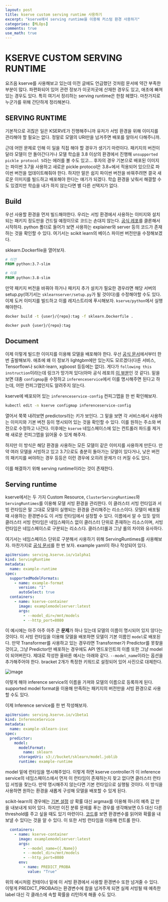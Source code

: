```yaml
---
layout: post
title: kserve custom serving runtime 사용하기
excerpt: "kserve에서 serving runtime을 이용해 커스텀 환경 사용하기"
categories: [MLOps]
comments: true
use_math: true
---
```


# KSERVE CUSTOM SERVING RUNTIME

요즈음 kserve를 사용해보고 있는데 이전 글에도 언급했던 것처럼 문서에 약간 부족한 부분이 많다. 파편화되어 있어 관련 정보가 이곳저곳에 산재한 경우도 있고, 애초에 빠져있는 경우도 있다. 특히 여기서 정리하는 serving runtime은 한참 헤맸다. 마찬가지로 누군가를 위해 간단하게 정리해본다.

## SERVING RUNTIME

기본적으로 귀찮은 일은 KSERVE가 진행해주니까 유저가 서빙 환경을 위해 이미지를 관리해야 할 필요는 없다. 정말로 모델의 URI만을 넘겨주면 배포를 알아서 다해주니까.

근데 어떤 문제로 인해 이 일을 직접 해야 할 경우가 생기기 마련이다. 패키지의 버전이 달라 모델이 안 돌아간다거나 모델 학습을 3.8 이상의 환경에서 진행해 `unsupported pickle protocol 5`라는 에러를 볼 수도 있고... 후자의 경우 기본으로 배포된 이미지는 파이썬 3.7을 사용하고 새로운 pickle protocol은 3.8+에서 적용되어 있으므로 파이썬 버전을 업데이트해줘야 한다. 하지만 말은 쉽지 파이썬 버전을 바꿔주려면 결국 새로운 이미지를 빌드하고 배포해야 한다는 얘기가 되겠다. 학습 환경을 낮춰서 해결할 수도 있겠지만 학습을 내가 하지 않는다면 별 다른 선택지가 없다.

## Build

우선 사용할 환경을 먼저 빌드해야한다. 우리는 서빙 환경에서 사용하는 이미지와 설치되는 패키지 정도만을 건드릴 예정이므로 코드는 손대지 않는다. [공식 레포](https://github.com/kserve/kserve)를 클론해서 시작하자. python 폴더로 들어가 보면 사용하는 explainer와 server 등의 코드가 존재하는 것을 확인할 수 있다. 여기서는 scikit learn의 베이스 파이썬 버전만을 수정해보겠다.

sklearn.Dockerfile을 열어보자.

```Dockerfile
# 이전
FROM python:3.7-slim 

# 이후
FROM python:3.8-slim
```

만약 패키지 버전을 바꿔야 하거나 패키지 추가 설치가 필요한 경우라면 해당 서버의 setup.py(여기서는 `sklearnserver/setup.py`가 될 것이다)를 수정해야할 수도 있다. 이제 도커 이미지를 빌드하고 이를 레지스트리에 푸시해보자. `kserve/python`에서 실행해야한다.

```bash
docker build -t {user}/{repo}:tag -f sklearn.Dockerfile .

docker push {user}/{repo}:tag
```

## Document

이제 이렇게 빌드한 이미지를 이용해 모델을 배포해야 한다. 우선 [공식 문서](https://kserve.github.io/website/0.8/modelserving/v1beta1/lightgbm/#run-lightgbm-inferenceservice-with-your-own-image)에서부터 한 번 출발해보자. 애초에 왜 이 정보가 lightgbm에만 있는지도 모르겠다(다른 서비스, Tensorflow나 scikit-learn, xgboost 등등에는 없다). 게다가 `following this instruction`이라는데 링크가 망가져 있다(아마 공식 레포의 [이 부분](https://github.com/kserve/kserve/tree/master/python/lgbserver#building-your-own-lightgbm-server-docker-image)인 것 같다). 밑을 보면 대충 `configmap`을 수정하고 `inferenceservice`에서 이를 명시해주면 된다고 하는데, 어떤 컨피그맵인지도 알려주지 않는다. 

kserve에 배포되어 있는 `inferenceservice-config` 컨피그맵을 한 번 확인해보자.

```bash
kubectl edit -n kserve configmap inferenceservice-config
```

열어서 쭉쭉 내려보면 predictors라는 키가 보인다. 그 밑을 보면 각 서비스에서 사용하는 이미지와 기본 버전 등이 명시되어 있는 것을 확인할 수 있다. 이를 원하는 주소와 버전으로 수정하고 나간다. 이후에는 `kserve` 네임스페이스에 있는 컨트롤러 파드를 제거해 새로운 컨피그맵을 읽어올 수 있게 해주자.

하지만 이 방식은 해당 환경을 사용하는 모든 모델이 같은 이미지를 사용하게 만든다. 만약 여러 모델을 서빙하고 있고 3.7으로도 충분히 돌아가는 모델이 있다거나, 낮은 버전의 패키지를 써야하는 경우 등등은 이런 경우에 오히려 문제가 더 커질 수도 있다.

이를 해결하기 위해 serving runtime이라는 것이 존재한다.

## Serving runtime

kserve에서는 두 가지 Custom Resource, `ClusterServingRuntimes`와 `ServingRuntimes`를 이용해 모델 서빙 환경을 관리한다. 이 클러스터 서빙 런타임과 서빙 런타임은 말 그대로 모델이 실행되는 환경을 관리해주는 리소스이다. 모델이 배포될 때 사용하는 환경변수도 이 서빙 런타임에서 설정할 수 있다. 이름에서 알 수 있듯 앞의 클러스터 서빙 런타임은 네임스페이스 없이 클러스터 단위로 존재하는 리소스이며, 서빙 런타임은 네임스페이스로 구분되는 리소스다. 클러스터롤과 그냥 롤의 차이와 유사하다. 

여기서는 네임스페이스 단위로 구분해서 사용하기 위해 ServingRuntimes를 사용해보자. 마찬가지로 [공식 문서](https://kserve.github.io/website/0.8/modelserving/servingruntimes/)를 한 번 보자. example yaml이 하나 작성되어 있다.

```yaml
apiVersion: serving.kserve.io/v1alpha1
kind: ServingRuntime
metadata:
  name: example-runtime
spec:
  supportedModelFormats:
    - name: example-format
      version: "1"
      autoSelect: true
  containers:
    - name: kserve-container
      image: examplemodelserver:latest
      args:
        - --model_dir=/mnt/models
        - --http_port=8080
```

이 예시에는 아주 아주 아주 큰 **문제**가 하나 있는데 모델의 이름이 명시되어 있지 않다는 것이다. 이 서빙 런타임을 이용해 모델을 배포하면 모델이 기본 이름인 `model`로 배포된다. 만약 Transformer를 사용하고 있는 경우라면 Transformer가 Predictor를 못찾을 것이고, 그냥 Predictor만 배포하는 경우에도 API 엔드포인트의 이름 또한 그냥 model이 되어버린다. 제대로 작성한 올바른 예시는 아래와 같다. `--model_name`이라는 옵션을 추가해주어야 한다. bracket 2개가 특정한 키워드로 설정되어 있어 사진으로 대체한다.

![image](https://user-images.githubusercontent.com/25279765/159698918-b68a9129-5e6e-426d-989b-46c23a3eb3f5.png)

이렇게 해야 inference service의 이름을 가져와 모델의 이름으로 등록하게 된다. supported model format을 이용해 만족하는 패키지의 버전만을 서빙 환경으로 사용할 수도 있다.

이제 Inference service를 한 번 작성해보자.

```yaml
apiVersion: serving.kserve.io/v1beta1
kind: InferenceService
metadata:
  name: example-sklearn-isvc
spec:
  predictor:
    model:
      modelFormat:
        name: sklearn
      storageUri: s3://bucket/sklearn/model.joblib
      runtime: example-runtime
```

model 밑에 런타임을 명시해주었다. 이렇게 하면 kserve controller가 이 inference service의 네임스페이스에서 먼저 이 런타임이 존재하는지 찾고 없다면 클러스터 런타임 서빙을 찾는다. 만약 명시해주지 않는다면 기본 런타임으로 실행될 것이다. 이 방식을 사용하면 원하는 환경을 새롭게 구성해 모델을 배포할 수 있게 된다.

scikit-learn의 경우에는 [기본 설정](https://github.com/kserve/kserve/blob/master/python/sklearnserver/sklearnserver/model.py#L47) 상 확률 대신 argmax를 이용해 하나의 예측 값 만을 내보내게 되어 있다. 하지만 이진 분류 문제를 푸는 경우를 생각해보면 0.5 대신 다른 threshold를 주고 싶을 때도 있기 마련이다. [코드](https://github.com/kserve/kserve/blob/master/python/sklearnserver/sklearnserver/model.py#L24)를 보면 환경변수를 읽어와 확률을 내보낼 수 있다는 것을 알 수 있다. 이 또한 서빙 런타임을 이용해 컨트롤 한다.

```yaml
  containers:
    - name: kserve-container
      image: examplemodelserver:latest
      args:
        - --model_name={{.Name}}
        - --model_dir=/mnt/models
        - --http_port=8080
      env:
        - name: PREDICT_PROBA
          value: "True"
```

위의 예시처럼 컨테이너 밑에 이 서빙 환경에서 사용할 환경변수 또한 넘겨줄 수 있다. 이렇게 PREDICT_PROBA라는 환경변수에 참을 넘겨주게 되면 실제 서빙될 때 예측한 label 대신 각 클래스에 속할 확률을 리턴하게 해줄 수도 있다.
